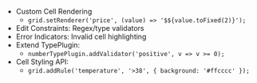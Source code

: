 - Custom Cell Rendering
  - `grid.setRenderer('price', (value) => '$${value.toFixed(2)}');`
- Edit Constraints: Regex/type validators
- Error Indicators: Invalid cell highlighting
- Extend TypePlugin:
  - `numberTypePlugin.addValidator('positive', v => v >= 0);`
- Cell Styling API:
  - `grid.addRule('temperature', '>38', { background: '#ffcccc' });`